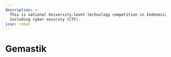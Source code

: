 ```yaml
---
description: >-
  This is national University-level technology competition in Indonesia,
  including cyber security (CTF).
icon: robot
---
```


# Gemastik

